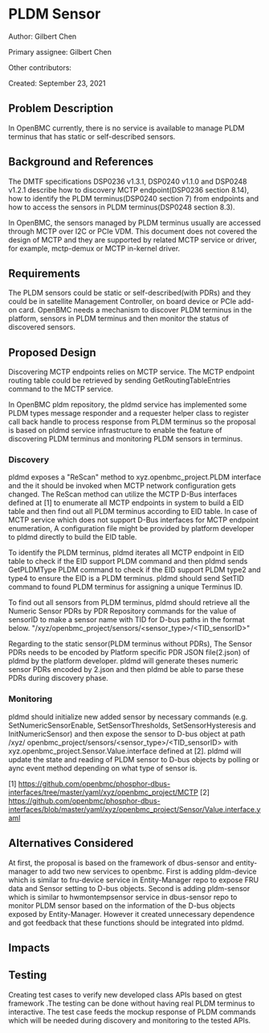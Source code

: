 # PLDM Sensor

Author: Gilbert Chen

Primary assignee: Gilbert Chen

Other contributors:

Created: September 23, 2021

## Problem Description
In OpenBMC currently, there is no service is available to manage PLDM terminus
that has static or self-described sensors.

## Background and References
The DMTF specifications DSP0236 v1.3.1, DSP0240 v1.1.0 and DSP0248 v1.2.1
describe how to discovery MCTP endpoint(DSP0236 section 8.14), how to identify
the PLDM terminus(DSP0240 section 7) from endpoints and how to access the
sensors in PLDM terminus(DSP0248 section 8.3).

In OpenBMC, the sensors managed by PLDM terminus usually are accessed through
MCTP over I2C or PCIe VDM. This document does not covered the design of MCTP
and they are supported by related MCTP service or driver, for example,
mctp-demux or MCTP in-kernel driver.

## Requirements
The PLDM sensors could be static or self-described(with PDRs) and they could
be in satellite Management Controller, on board device or PCIe add-on card.
OpenBMC needs a mechanism to discover PLDM terminus in the platform, sensors
in PLDM terminus and then monitor the status of discovered sensors.

## Proposed Design

Discovering MCTP endpoints relies on MCTP service. The MCTP endpoint routing
table could be retrieved by sending GetRoutingTableEntries command to the
MCTP service.

In OpenBMC pldm repository, the pldmd service has implemented some PLDM types
message responder and a requester helper class to register call back handle to
process response from PLDM terminus so the proposal is based on pldmd service
infrastructure to enable the feature of discovering PLDM terminus and
monitoring PLDM sensors in terminus.

### Discovery

pldmd exposes a "ReScan" method to xyz.openbmc_project.PLDM interface and the
it should be invoked when MCTP network configuration gets changed. The ReScan
method can utilize the MCTP D-Bus interfaces defined at [1] to enumerate all
MCTP endpoints in system to build a EID table and then find out all PLDM
terminus according to EID table. In case of MCTP service which does not support
D-Bus interfaces for MCTP endpoint enumeration, A configuration file might be
provided by platform developer to pldmd directly to build the EID table.

To identify the PLDM terminus, pldmd iterates all MCTP endpoint in EID table to
check if the EID support PLDM command and then pldmd sends GetPLDMType PLDM
command to check if the EID support PLDM type2 and type4 to ensure the EID is a
PLDM terminus. pldmd should send SetTID command to found PLDM terminus for
assigning a unique Terminus ID.

To find out all sensors from PLDM terminus, pldmd should retrieve all the
Numeric Sensor PDRs by PDR Repository commands for the value of sensorID to make
a sensor name with TID for D-bus paths in the format below.
"/xyz/openbmc_project/sensors/<sensor_type>/<TID_sensorID>"

Regarding to the static sensor(PLDM terminus without PDRs), The Sensor PDRs
needs to be encoded by Platform specific PDR JSON file(2.json) of pldmd by the
platform developer. pldmd will generate theses numeric sensor PDRs encoded by
2.json and then pldmd be able to parse these PDRs during discovery phase.

### Monitoring

pldmd should initialize new added sensor by necessary commands
(e.g. SetNumericSensorEnable, SetSensorThresholds, SetSensorHysteresis and
InitNumericSensor) and then expose the sensor to D-bus object at path /xyz/
openbmc_project/sensors/<sensor_type>/<TID_sensorID> with
xyz.openbmc_project.Sensor.Value.interface defined at [2]. pldmd will update
the state and reading of PLDM sensor to D-bus objects by polling or aync event
method depending on what type of sensor is.

[1] https://github.com/openbmc/phosphor-dbus-interfaces/tree/master/yaml/xyz/openbmc_project/MCTP
[2] https://github.com/openbmc/phosphor-dbus-interfaces/blob/master/yaml/xyz/openbmc_project/Sensor/Value.interface.yaml


## Alternatives Considered

At first, the proposal is based on the framework of dbus-sensor and
entity-manager to add two new services to openbmc. First is adding pldm-device
which is similar to fru-device service in Entity-Manager repo to expose FRU
data and Sensor setting to D-bus objects. Second is adding pldm-sensor which
is similar to hwmontempsensor service in dbus-sensor repo to monitor PLDM
sensor based on the information of the D-bus objects exposed by Entity-Manager.
However it created unnecessary dependence and got feedback that these functions
should be integrated into pldmd.

## Impacts

## Testing

Creating test cases to verify new developed class APIs based on gtest framework
.The testing can be done without having real PLDM terminus to interactive. The
test case feeds the mockup response of PLDM commands which will be needed during
discovery and monitoring to the tested APIs.